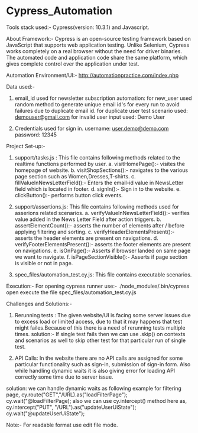 # Cypress_Automation

Tools stack used:- Cypress(version: 10.3.1) and Javascript.

About Framework:-
Cypress is an open-source testing framework based on JavaScript that supports web application testing. Unlike Selenium, Cypress works completely on a real browser without the need for driver binaries. The automated code and application code share the same platform, which gives complete control over the application under test.

Automation Environment/UI:- http://automationpractice.com/index.php

Data used:-
  1. email_id used for newsletter subscription automation: 
       for new_user used random method to generate unique email id's for every run to avoid failures due to duplicate email id.
       for duplicate user test scenario used: demouser@gmail.com
       for invalid user input used: Demo User
     
  2. Credentials used for sign in.
      username: user.demo@demo.com
      password: 12345
      
Project Set-up:-

 1. support/tasks.js : This file contains following methods related to the realtime functions performed by user.
     a. visitHomePage():- visites the homepage of website.
     b. visitShopSections():- navigates to the various page section such as Women,Dresses,T-shirts.
     c. fillValueInNewsLetterField():-  Enters the email-id value in NewsLetter field which is located in footer.
     d. signIn():- Sign in to the website.
     e. clickButton():- performs button click events.
     
 2. support/assertions.js: This file contains following methods used for asserions related scenarios.
     a. verifyValueInNewsLetterField():- verifies value added in the News Letter Field after action triggers.
     b. assertElementCount():- asserts the number of elements after / before applying filtering and sorting.
     c. verifyHeaderElementsPresent():- asserts the header elements are present on navigations.
     d. verifyFooterElementsPresent():- asserts the footer elements are present on navigations.
     e. isOnPage():- Asserts if browser landed on same page we want to navigate.
     f. isPageSectionVisible():- Asserts if page section is visible or not in page.
     
 3. spec_files/automation_test.cy.js: This file contains executable scenarios.
    
    
 Execution:-
  For opening cypress runner use:- ./node_modules/.bin/cypress open
  execute the file spec_files/automation_test.cy.js
  
  
 Challenges and Solutions:-
 1. Rerunning tests : The given website/UI is facing some server issues due to excess load or limited access, due to that it may happens that test might failes.Because of this there is a need of rerunning tests multiple times.
   solution:- If single test fails then we can use .skip() on contexts and scenarios as well to skip other test for that particular run of single test.
   
 2. API Calls: In the website there are no API calls are assigned for some particular functionality such as sign-in, submission of sign-in form. Also while handling dynamic waits it is also giving error for loading API correctly some time due to server issue.
 
 solution: we can handle dynamic waits as following example for filtering page,
     cy.route("GET","/URL).as("loadFilterPage");
     cy.wait("@loadFilterPage);
 also we can use cy.intercept() method here as,
     cy.intercept("PUT", "/URL").as("updateUserUiState");
     cy.wait("@updateUserUiState");
 
 
 Note:- For readable format use edit file mode.
      
